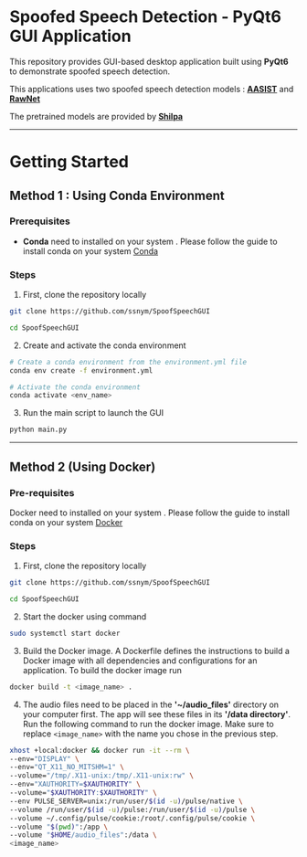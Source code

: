 # Spoofed Speech Detection - PyQt6 GUI Application

This repository provides GUI-based desktop application built using **PyQt6** to demonstrate spoofed speech detection. 

This applications uses two spoofed speech detection models :  **[AASIST](https://arxiv.org/abs/2110.01200)**  and **[RawNet](https://arxiv.org/abs/2011.01108)**

The pretrained models are provided by **[Shilpa](https://github.com/shilpac131)**

---

# Getting Started


## Method 1 : Using Conda Environment

### <b> Prerequisites </b>

* **Conda** need to installed on your system . Please follow the guide to install conda on your system [Conda](https://docs.conda.io/projects/conda/en/latest/user-guide/install/index.html)

### Steps

1. First, clone the repository locally
```bash
git clone https://github.com/ssnym/SpoofSpeechGUI

cd SpoofSpeechGUI
```

2. Create and activate the conda environment

``` bash
# Create a conda environment from the environment.yml file
conda env create -f environment.yml

# Activate the conda environment
conda activate <env_name> 

```

3. Run the main script to launch the GUI

```bash
python main.py
```
---

## Method 2 (Using Docker)

### <b> Pre-requisites </b>

Docker need to installed on your system . Please follow the guide to install conda on your system [Docker](https://docs.docker.com/engine/install/)

### **Steps**

1. First, clone the repository locally
```bash
git clone https://github.com/ssnym/SpoofSpeechGUI

cd SpoofSpeechGUI
```

2. Start the docker using command

```bash
sudo systemctl start docker
```

3. Build the Docker image. A Dockerfile defines the instructions to build a Docker image with all dependencies and configurations for an application. To build the docker image run

```bash
docker build -t <image_name> .
```

4. The audio files need to be placed in the **'~/audio_files'** directory on your computer first. The app will see these files in its **'/data directory'**.<br>
Run the following command to run the docker image. Make sure to replace `<image_name>` with the name you chose in the previous step.

```bash
xhost +local:docker && docker run -it --rm \
--env="DISPLAY" \
--env="QT_X11_NO_MITSHM=1" \
--volume="/tmp/.X11-unix:/tmp/.X11-unix:rw" \
--env="XAUTHORITY=$XAUTHORITY" \
--volume="$XAUTHORITY:$XAUTHORITY" \
--env PULSE_SERVER=unix:/run/user/$(id -u)/pulse/native \
--volume /run/user/$(id -u)/pulse:/run/user/$(id -u)/pulse \
--volume ~/.config/pulse/cookie:/root/.config/pulse/cookie \
--volume "$(pwd)":/app \
--volume "$HOME/audio_files":/data \
<image_name>
```




